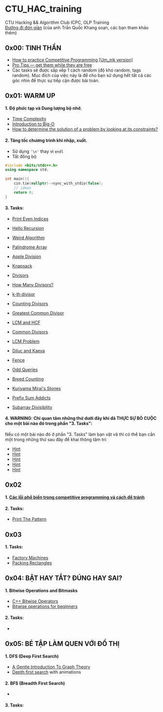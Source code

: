 # CTU_HAC_training
CTU Hacking &amp;&amp; Algorithm Club ICPC, OLP Training  
[Đường đi đơn giản](https://docs.google.com/document/d/1wXXQtoBgyMyMXoDWvNZ_CL_fVOns099q4yAPErdebxM/edit) (của anh Trần Quốc Khang soạn, các bạn tham khảo thêm)

## 0x00: TINH THẦN
- [How to practice Competitive Programming [Um_nik version]](https://codeforces.com/blog/entry/98806)
- [Pro Tips — get them while they are free](https://codeforces.com/blog/entry/113785)
- Các tasks sẽ được sắp xếp 1 cách random (độ khó random, tags random). Mục đích của việc này là để cho bạn sử dụng hết tất cả các góc nhìn để thực sự tiếp cận được bài toán.
## 0x01: WARM UP
#### 1. Độ phức tạp và Dung lượng bộ nhớ.
- [Time Complexity](https://usaco.guide/bronze/time-comp?lang=cpp)
- [Introduction to Big-O](https://www.youtube.com/watch?v=zUUkiEllHG0)
- [How to determine the solution of a problem by looking at its constraints?](https://codeforces.com/blog/entry/21344)
#### 2. Tăng tốc chương trình khi nhập, xuất.
- Sử dụng ```'\n'``` thay vì ```endl```
- Tắt đồng bộ  
```c++  
#include <bits/stdc++.h>  
using namespace std;  
  
int main(){  
    cin.tie(nullptr)->sync_with_stdio(false);
    // ideas
    return 0;  
}    
```
#### 3. Tasks:
- [Print Even Indices](https://codeforces.com/group/MWSDmqGsZm/contest/223339/problem/F)
- [Hello Recursion](https://vjudge.net/problem/SPOJ-HRECURS)
- [Weird Algorithm](https://cses.fi/problemset/task/1068)
- [Palindrome Array](https://codeforces.com/group/MWSDmqGsZm/contest/223339/problem/R)
- [Apple Division](https://cses.fi/problemset/task/1623)
- [Knapsack](https://codeforces.com/group/MWSDmqGsZm/contest/223339/problem/U)

- [Divisors](https://vjudge.net/problem/Gym-405759K)
- [How Many Divisors?](https://vjudge.net/problem/Aizu-ITP1_3_D)
- [k-th divisor](https://vjudge.net/problem/CodeForces-762A)
- [Counting Divisors](https://cses.fi/problemset/task/1713)

- [Greatest Common Divisor](https://csacademy.com/contest/archive/task/gcd/)
- [LCM and HCF](https://vjudge.net/problem/HackerRank-si-lcm-and-hcf)
- [Common Divisors](https://vjudge.net/problem/CodeForces-1203C)
- [LCM Problem](https://codeforces.com/problemset/problem/1389/A)
- [Diluc and Kaeya](https://codeforces.com/contest/1536/problem/C)

- [Fence](https://codeforces.com/problemset/problem/363/B)
- [Odd Queries](https://codeforces.com/contest/1807/problem/D)
- [Breed Counting](https://vjudge.net/problem/USACO-572)
- [Kuriyama Mirai's Stones](https://codeforces.com/contest/433/problem/B)
- [Prefix Sum Addicts](https://codeforces.com/problemset/problem/1738/B)
- [Subarray Divisibility](https://cses.fi/problemset/task/1662)
#### 4. WARNING: Chỉ quan tâm những thứ dưới đây khi đã THỰC SỰ BỎ CUỘC cho một bài nào đó trong phần "3. Tasks":  
Nếu có một bài nào đó ở phần "3. Tasks" làm bạn vật vã thì có thể bạn cần một trong những thứ sau đây để khai thông tâm trí:
- [Hint](https://www.youtube.com/watch?v=ngCos392W4w)
- [Hint](https://www.youtube.com/watch?v=PhgtNY_-CiY)
- [Hint](https://www.youtube.com/watch?v=Ae_Ag_saG9s)
- [Hint](https://www.geeksforgeeks.org/gcd-in-cpp/)
- [Hint](https://www.facebook.com/people/CTU-Hacking-Algorithm-Club/61562622140386/)
  
## 0x02
#### 1. [Các lỗi phổ biến trong competitive programming và cách để tránh](https://dmoj.ctu.edu.vn/post/8-minhnguyent546)
#### 2. Tasks:
- [Print The Pattern]()

## 0x03
#### 1. Tasks:
- [Factory Machines](https://cses.fi/problemset/task/1620)
- [Packing Rectangles](https://codeforces.com/edu/course/2/lesson/6/2/practice/contest/283932/problem/A)

## 0x04: BẬT HAY TẮT? ĐÚNG HAY SAI?
#### 1. Bitwise Operations and Bitmasks
- [C++ Bitwise Operators](https://www.programiz.com/cpp-programming/bitwise-operators)
- [Bitwise operations for beginners](https://codeforces.com/blog/entry/73490)
#### 2. Tasks:
- 

## 0x05: BÉ TẬP LÀM QUEN VỚI ĐỒ THỊ
#### 1. DFS (Deep First Search)
- [A Gentle Introduction To Graph Theory](https://medium.com/basecs/a-gentle-introduction-to-graph-theory-77969829ead8)
- [Depth first search](https://csacademy.com/lesson/depth_first_search) with animations
#### 2. BFS (Breadth First Search)
- 
#### 3. Tasks:

